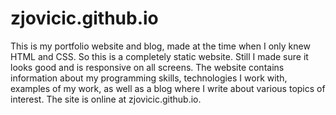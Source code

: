 # zjovicic.github.io

This is my portfolio website and blog, made at the time when I only knew HTML and CSS. So this is a completely static website.
Still I made sure it looks good and is responsive on all screens. The website contains information about my programming skills,
technologies I work with, examples of my work, as well as a blog where I write about various topics of interest.
The site is online at zjovicic.github.io.
